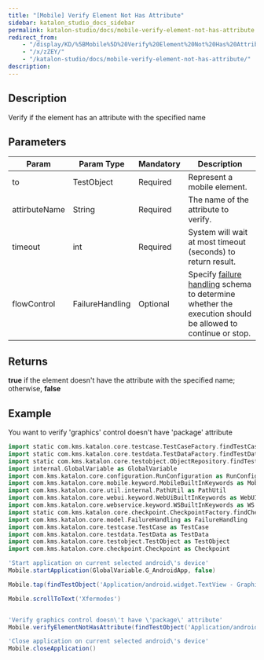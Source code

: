 ```yaml
---
title: "[Mobile] Verify Element Not Has Attribute" 
sidebar: katalon_studio_docs_sidebar
permalink: katalon-studio/docs/mobile-verify-element-not-has-attribute.html 
redirect_from:
    - "/display/KD/%5BMobile%5D%20Verify%20Element%20Not%20Has%20Attribute/"
    - "/x/zZEY/"
    - "/katalon-studio/docs/mobile-verify-element-not-has-attribute/"
description: 
---
```

Description
-----------

Verify if the element has an attribute with the specified name 

Parameters
----------

| Param | Param Type | Mandatory | Description |
| --- | --- | --- | --- |
| to | TestObject  | Required | Represent a mobile element. |
| attirbuteName | String | Required | The name of the attribute to verify. |
| timeout  | int | Required | System will wait at most timeout (seconds) to return result. |
| flowControl | FailureHandling | Optional | Specify [failure handling](/x/qAAM) schema to determine whether the execution should be allowed to continue or stop. |

Returns
-------

**true** if the element doesn't have the attribute with the specified name; otherwise, **false**

Example
-------

You want to verify 'graphics' control doesn't have 'package' attribute

```groovy
import static com.kms.katalon.core.testcase.TestCaseFactory.findTestCase
import static com.kms.katalon.core.testdata.TestDataFactory.findTestData
import static com.kms.katalon.core.testobject.ObjectRepository.findTestObject
import internal.GlobalVariable as GlobalVariable
import com.kms.katalon.core.configuration.RunConfiguration as RunConfiguration
import com.kms.katalon.core.mobile.keyword.MobileBuiltInKeywords as Mobile
import com.kms.katalon.core.util.internal.PathUtil as PathUtil
import com.kms.katalon.core.webui.keyword.WebUiBuiltInKeywords as WebUI
import com.kms.katalon.core.webservice.keyword.WSBuiltInKeywords as WS
import static com.kms.katalon.core.checkpoint.CheckpointFactory.findCheckpoint
import com.kms.katalon.core.model.FailureHandling as FailureHandling
import com.kms.katalon.core.testcase.TestCase as TestCase
import com.kms.katalon.core.testdata.TestData as TestData
import com.kms.katalon.core.testobject.TestObject as TestObject
import com.kms.katalon.core.checkpoint.Checkpoint as Checkpoint

'Start application on current selected android\'s device'
Mobile.startApplication(GlobalVariable.G_AndroidApp, false)

Mobile.tap(findTestObject('Application/android.widget.TextView - Graphics'), GlobalVariable.G_Timeout)

Mobile.scrollToText('Xfermodes')


'Verify graphics control doesn\'t have \'package\' attribute'
Mobile.verifyElementNotHasAttribute(findTestObject('Application/android.widget.TextView - Graphics'), 'package', 12)

'Close application on current selected android\'s device'
Mobile.closeApplication()
```